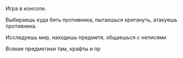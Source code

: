 Игра в консоли.

Выбираешь куда бить противника, пытаешься критануть, атакуешь противника.

Исследуешь мир, находишь предметя, общаешься с неписями

Всякие предметики там, крафты и пр
